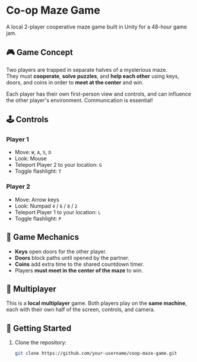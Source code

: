 # Co-op Maze Game

A local 2-player cooperative maze game built in Unity for a 48-hour game jam.

## 🎮 Game Concept

Two players are trapped in separate halves of a mysterious maze.  
They must **cooperate**, **solve puzzles**, and **help each other** using keys, doors, and coins in order to **meet at the center** and win.

Each player has their own first-person view and controls, and can influence the other player's environment. Communication is essential!

## 🕹️ Controls

### Player 1
- Move: `W`, `A`, `S`, `D`
- Look: Mouse
- Teleport Player 2 to your location: `G`
- Toggle flashlight: `T`

### Player 2
- Move: Arrow keys
- Look: Numpad `4` / `6` / `8` / `2`
- Teleport Player 1 to your location: `L`
- Toggle flashlight: `P`

## 🧩 Game Mechanics

- **Keys** open doors for the other player.
- **Doors** block paths until opened by the partner.
- **Coins** add extra time to the shared countdown timer.
- Players **must meet in the center of the maze** to win.

## 👥 Multiplayer

This is a **local multiplayer** game. Both players play on the **same machine**, each with their own half of the screen, controls, and camera.

## 🚀 Getting Started

1. Clone the repository:
   ```bash
   git clone https://github.com/your-username/coop-maze-game.git
